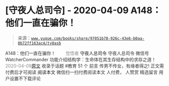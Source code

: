 # [守夜人总司令] - 2020-04-09 A148：他们一直在骗你！

> 来源：[`www.yuque.com/books/share/97051b78-926c-43e6-b0aa-0b72ff163ac4/ty8asb`](https://www.yuque.com/books/share/97051b78-926c-43e6-b0aa-0b72ff163ac4/ty8asb)

<ne-p id="520f42f3293818f927861ebbd5b15da4_p_0" data-lake-id="520f42f3293818f927861ebbd5b15da4_p_0"><ne-text id="u5433852f" style="color: rgb(51, 51, 51);">A148：他们一直在骗你！</ne-text></ne-p> <ne-p id="24af77478e49a164d045523523ac9304" data-lake-id="24af77478e49a164d045523523ac9304"><ne-text id="u9976ca9c" ne-fontsize="12" style="color: rgb(255, 255, 255);">原创</ne-text><ne-text id="u446aaf3b" style="color: rgb(140, 140, 140);">觉悟者</ne-text> <ne-text id="ua4838dd6" ne-fontsize="14">守夜人总司令</ne-text></ne-p> <ne-p id="dfd262dd429f1af6a830ffcb8d02c9bf" data-lake-id="dfd262dd429f1af6a830ffcb8d02c9bf"><ne-text id="uc801b1b6" ne-fontsize="14" ne-bold="true" style="color: rgb(51, 51, 51);">守夜人总司令</ne-text></ne-p> <ne-p id="cc8d4307b520ed247ec5a2b61dcab573" data-lake-id="cc8d4307b520ed247ec5a2b61dcab573"><ne-text id="ud2bebee4" ne-fontsize="14" style="color: rgb(51, 51, 51);">微信号</ne-text><ne-text id="u597b5e5d" ne-fontsize="14" style="color: rgb(51, 51, 51);">WatcherCommander</ne-text></ne-p> <ne-p id="8af00928daf724b55516f685883f0838" data-lake-id="8af00928daf724b55516f685883f0838"><ne-text id="u99dc3384" ne-fontsize="14" style="color: rgb(51, 51, 51);">功能介绍</ne-text><ne-text id="ua78839ce" ne-fontsize="14" style="color: rgb(51, 51, 51);">结构学：生命体在其生存结构中的求存之道！</ne-text></ne-p> <ne-p id="b01801c67fa57bff7a53a45ec18e9323" data-lake-id="b01801c67fa57bff7a53a45ec18e9323"><ne-text id="u258553b7" style="color: rgb(140, 140, 140);">2020-04-09</ne-text>[<ne-text id="uab14e8ac" ne-fontsize="14">原文</ne-text>](https://mp.weixin.qq.com/s?__biz=MzAxNDk1NjI2Mw==&mid=2247485104&idx=1&sn=95439802cbeb1e42c406b5db1506d630&chksm=9b8a2538acfdac2e0f18661179a39a4ac262d1621e470595a57d660561c5dab9f0a895564fcc&scene=27#wechat_redirect&cpage=251)</ne-p> <ne-p id="0ffb7dd6084b2895a8bbb91c13787d01" data-lake-id="0ffb7dd6084b2895a8bbb91c13787d01"><ne-text id="u45747f63" style="color: rgb(51, 51, 51);">收录于话题</ne-text></ne-p> <ne-p id="62d5741a1715d6e2dd7d97bdd54f8ff5" data-lake-id="62d5741a1715d6e2dd7d97bdd54f8ff5"><ne-text id="u1e6bdac3" style="color: rgb(51, 51, 51);">#教育</ne-text></ne-p> <ne-p id="20d1da563659b9f302566e2604943d34" data-lake-id="20d1da563659b9f302566e2604943d34"><ne-text id="ue9c3f122" style="color: rgb(51, 51, 51);">51 个</ne-text></ne-p> <ne-p id="923a0913ec25e552801a83a5abae2ab1" data-lake-id="923a0913ec25e552801a83a5abae2ab1"><ne-text id="u0e2e5292" style="color: rgb(51, 51, 51);">前言</ne-text></ne-p> <ne-p id="9345d297e9da3bfb2109cf13205e4a46" data-lake-id="9345d297e9da3bfb2109cf13205e4a46"><ne-text id="u0c09869e" style="color: rgb(51, 51, 51);">传男不传女，有缘者得之!</ne-text></ne-p> <ne-p id="c46e00f92dc958a314bf239f1a27ceec" data-lake-id="c46e00f92dc958a314bf239f1a27ceec" ne-alignment="center"><ne-text id="u130f714f" style="color: rgb(51, 51, 51);">正文需付费后才可阅读</ne-text></ne-p> <ne-p id="bf500c7c93034bf578c7f3df30733e40" data-lake-id="bf500c7c93034bf578c7f3df30733e40" ne-alignment="center"><ne-text id="ubdf504af">阅读本文</ne-text></ne-p> <ne-p id="80d5a900afd986ccefc2a08758ec6322" data-lake-id="80d5a900afd986ccefc2a08758ec6322" ne-alignment="center"><ne-text id="u51403d89" style="color: rgb(51, 51, 51);">微信扫一扫付费阅读本文</ne-text></ne-p> <ne-p id="75ec59ac0db0ead7df813a408e7bc2f8" data-lake-id="75ec59ac0db0ead7df813a408e7bc2f8" ne-alignment="center"><ne-text id="u42597a53" style="color: rgb(51, 51, 51);">人付费</ne-text><ne-text id="u467a67f2" ne-fontsize="13" style="color: rgb(51, 51, 51);">， 人赞赏</ne-text></ne-p> <ne-h3 id="E9nHO" data-lake-id="E9nHO"><ne-heading-ext><ne-heading-anchor></ne-heading-anchor><ne-heading-fold></ne-heading-fold></ne-heading-ext><ne-heading-content><ne-text id="ua34f1de8" ne-fontsize="16" style="color: rgb(51, 51, 51);">精选留言</ne-text></ne-heading-content></ne-h3> <ne-p id="5ecd312070142e0c22755654def79158" data-lake-id="5ecd312070142e0c22755654def79158"><ne-text id="u1e934ae3" style="color: rgb(51, 51, 51);">用户设置不下载评论</ne-text></ne-p>